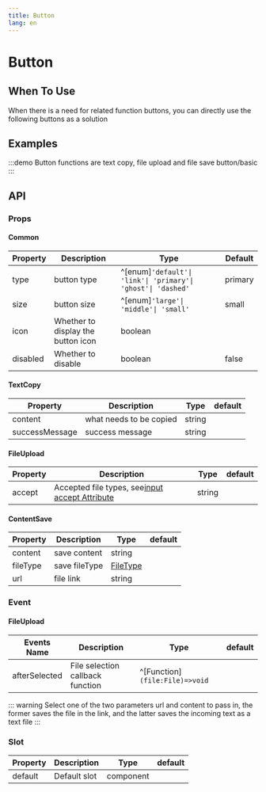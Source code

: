 ```yaml
---
title: Button
lang: en
---
```

# Button

## When To Use

When there is a need for related function buttons, you can directly use the following buttons as a solution

## Examples

:::demo Button functions are text copy, file upload and file save
button/basic
:::

## API

### Props

#### Common

| Property | Description                        | Type                                                         | Default |
| -------- | ---------------------------------- | ------------------------------------------------------------ | ------- |
| type     | button type                        | ^[enum]`'default'\| 'link'\| 'primary'\| 'ghost'\| 'dashed'` | primary |
| size     | button size                        | ^[enum]`'large'\| 'middle'\| 'small'`                        | small   |
| icon     | Whether to display the button icon | boolean                                                      |         |
| disabled | Whether to disable                 | boolean                                                      | false   |

#### TextCopy

| Property       | Description             | Type   | default |
| -------------- | ----------------------- | ------ | ------- |
| content        | what needs to be copied | string |         |
| successMessage | success message         | string |         |

#### FileUpload

| Property | Description                                                                                                                   | Type   | default |
| -------- | ----------------------------------------------------------------------------------------------------------------------------- | ------ | ------- |
| accept   | Accepted file types, see[input accept Attribute](https://developer.mozilla.org/en-US/docs/Web/HTML/Element/input/file#accept) | string |         |

#### ContentSave

| Property | Description   | Type                                                                               | default |
| -------- | ------------- | ---------------------------------------------------------------------------------- | ------- |
| content  | save content  | string                                                                             |         |
| fileType | save fileType | [FileType](https://developer.mozilla.org/zh-CN/docs/Web/Media/Formats/Image_types) |         |
| url      | file link     | string                                                                             |         |

### Event

#### FileUpload

| Events Name      | Description                      | Type                           | default |
| ------------- | -------------------------------- | ------------------------------ | ------- |
| afterSelected | File selection callback function | ^[Function]`(file:File)=>void` |         |

::: warning
Select one of the two parameters url and content to pass in, the former saves the file in the link, and the latter saves the incoming text as a text file
:::

### Slot

| Property | Description  | Type      | default |
| -------- | ------------ | --------- | ------- |
| default  | Default slot | component |         |
